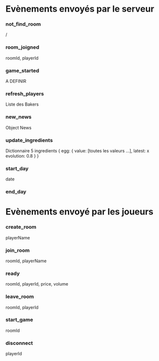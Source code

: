 # Evènements envoyés par le serveur

### not_find_room
/

### room_joigned
roomId, playerId

### game_started
A DEFINIR

### refresh_players
Liste des Bakers




### new_news
Object News

### update_ingredients
Dictionnaire 5 ingredients
{
    egg: {
        value: [toutes les valeurs ...],
        latest: x
        evolution: 0.8
    }
}

### start_day
date

### end_day




# Evènements envoyé par les joueurs

### create_room
playerName

### join_room
roomId, playerName

### ready
roomId, playerId, price, volume

### leave_room
roomId, playerId

### start_game
roomId

### disconnect
playerId
